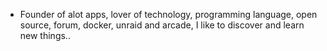 - Founder of alot apps, lover of technology, programming language, open source, forum, docker, unraid and arcade, I like to discover and learn new things..
  <br>



















































































































































































































































































































































































































































































































































































